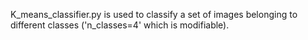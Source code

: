 K_means_classifier.py is used to classify a set of images belonging to different classes ('n_classes=4' which is modifiable).


